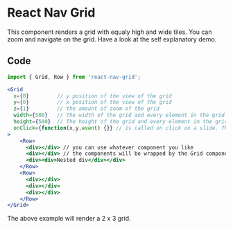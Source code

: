 # React Nav Grid

This component renders a grid with equaly high and wide tiles.
You can zoom and navigate on the grid. Have a look at the self explanatory demo.

## Code
```jsx harmony
import { Grid, Row } from 'react-nav-grid';

<Grid
  x={0}         // y position of the view of the grid
  y={0}         // x position of the view of the grid 
  z={1}         // the amount of zoom of the grid
  width={500}   // The width of the grid and every element in the grid
  height={500}  // The height of the grid and every element in the grid
  onClick={function(x,y,event) {}} // is called on click on a slide. This gets passed the x,y coordinate of the tile and the original event
>
    <Row>
      <div></div> // you can use whatever component you like
      <div></div> // the components will be wrapped by the Grid component
      <div><div>Nested div</div></div>
    </Row>
    <Row>
      <div></div>
      <div></div>
      <div></div>
    </Row>
</Grid>
```

The above example will render a 2 x 3 grid.
